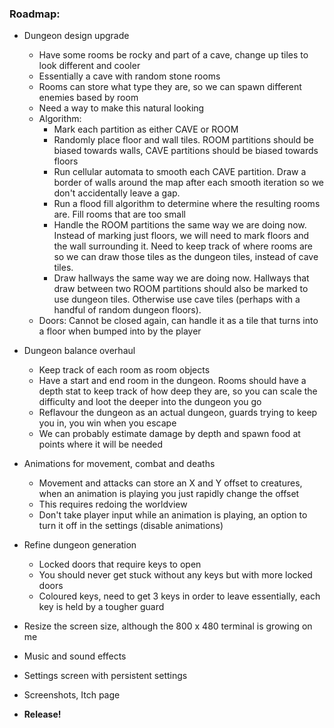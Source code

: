 ### **Roadmap:**
 * Dungeon design upgrade
    * Have some rooms be rocky and part of a cave, change up tiles to look different and cooler
    * Essentially a cave with random stone rooms
    * Rooms can store what type they are, so we can spawn different enemies based by room
    * Need a way to make this natural looking
    * Algorithm:
        * Mark each partition as either CAVE or ROOM
        * Randomly place floor and wall tiles. ROOM partitions should be biased towards walls, CAVE partitions should be biased towards floors
        * Run cellular automata to smooth each CAVE partition. Draw a border of walls around the map after each smooth iteration so we don't accidentally leave a gap.
        * Run a flood fill algorithm to determine where the resulting rooms are. Fill rooms that are too small
        * Handle the ROOM partitions the same way we are doing now. Instead of marking just floors, we will need to mark floors and the wall surrounding it. Need to keep track of where rooms are so we can draw those tiles as the dungeon tiles, instead of cave tiles.
        * Draw hallways the same way we are doing now. Hallways that draw between two ROOM partitions should also be marked to use dungeon tiles. Otherwise use cave tiles (perhaps with a handful of random dungeon floors).
    * Doors: Cannot be closed again, can handle it as a tile that turns into a floor when bumped into by the player

 * Dungeon balance overhaul
    * Keep track of each room as room objects
    * Have a start and end room in the dungeon. Rooms should have a depth stat to keep track of how deep they are, so you can scale the difficulty and loot the deeper into the dungeon you go
    * Reflavour the dungeon as an actual dungeon, guards trying to keep you in, you win when you escape
    * We can probably estimate damage by depth and spawn food at points where it will be needed

 * Animations for movement, combat and deaths
    * Movement and attacks can store an X and Y offset to creatures, when an animation is playing you just rapidly change the offset
    * This requires redoing the worldview
    * Don't take player input while an animation is playing, an option to turn it off in the settings (disable animations)

 * Refine dungeon generation
    * Locked doors that require keys to open
    * You should never get stuck without any keys but with more locked doors
    * Coloured keys, need to get 3 keys in order to leave essentially, each key is held by a tougher guard

 * Resize the screen size, although the 800 x 480 terminal is growing on me

 * Music and sound effects

 * Settings screen with persistent settings

 * Screenshots, Itch page

 * **Release!**
